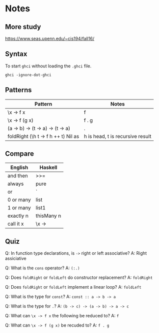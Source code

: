 # Notes

## More study

https://www.seas.upenn.edu/~cis194/fall16/

## Syntax

To start `ghci` without loading the `.ghci` file.

```
ghci -ignore-dot-ghci
```

## Patterns

| Pattern                             | Notes                            |
| ----------------------------------- | -------------------------------- |
| \x -> f x                           | f                                |
| \x -> f (g x)                       | f . g                            |
| (a -> b) -> (t -> a) -> (t -> a)    | .                                |
| foldRight (\h t -> f h ++ t) Nil as | h is head, t is recursive result |

## Compare

| English   | Haskell    |
| --------- | ---------- |
| and then  | >>=        |
| always    | pure       |
| or        | `|||`      |
| 0 or many | list       |
| 1 or many | list1      |
| exactly n | thisMany n |
| call it x | \x ->      |

## Quiz

Q: In function type declarations, is `->` right or left associative?
A: Right assiciative

Q: What is the `cons` operator?
A: `(:.)`

Q: Does `foldRight` or `foldLeft` do constructor replacement?
A: `foldRight`

Q: Does `foldRight` or `foldLeft` implement a linear loop?
A: `foldLeft`

Q: What is the type for `const`?
A: `const :: a -> b -> a`

Q: What is the type for `.`?
A: `(b -> c) -> (a -> b) -> a -> c`

Q: What can `\x -> f x` the following be reduced to?
A: `f`

Q: What can `\x -> f (g x)` be recuded to?
A: `f . g`

